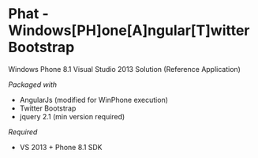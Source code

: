 Phat - Windows[PH]one[A]ngular[T]witterBootstrap
================================================

Windows Phone 8.1 Visual Studio 2013 Solution (Reference Application)

*Packaged with*
 - AngularJs (modified for WinPhone execution)
 - Twitter Bootstrap
 - jquery 2.1 (min version required)

*Required*
 - VS 2013 + Phone 8.1 SDK
